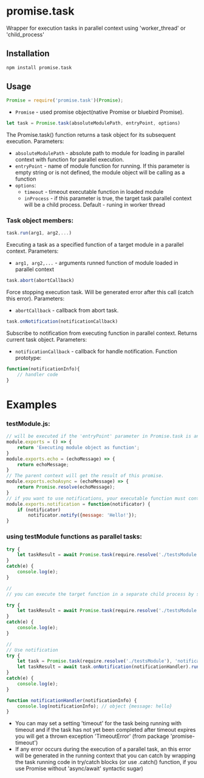 # promise.task
Wrapper for execution tasks in parallel context using 'worker_thread' or 'child_process'

## Installation

```bash
npm install promise.task
```

## Usage
```javascript
Promise = require('promise.task')(Promise);
```
* `Promise` - used promise object(native Promise or bluebird Promise).

```javascript 
let task = Promise.task(absoluteModulePath, entryPoint, options) 
```
The Promise.task() function returns a task object for its subsequent execution. Parameters:
* `absoluteModulePath` - absolute path to module for loading in parallel context with function for parallel execution.
* `entryPoint` - name of module function for running. If this parameter is empty string or is not defined, the module object will be calling as a function
* `options`:
    * `timeout` - timeout executable function in loaded module
    * `inProcess` - if this parameter is true, the target task parallel context will be a child process. Default - runing in worker thread
    
### Task object members:
```javascript
task.run(arg1, arg2,...)
```
Executing a task as a specified function of a target module in a parallel context. Parameters:
* `arg1, arg2,...` - arguments runned function of module loaded in parallel context

```javascript
task.abort(abortCallback)
```
Force stopping execution task. Will be generated error after this call (catch this error). Parameters:
* `abortCallback` - callback from abort task.

```javascript
task.onNotification(notificationCallback)
```
Subscribe to notification from executing function in parallel context. Returns current task object. Parameters:
* `notificationCallback` - callback for handle notification. Function prototype:
```javascript
function(notificationInfo){
    // handler code
}
```


# Examples

### testModule.js:
```javascript
// will be executed if the 'entryPoint' parameter in Promise.task is an empty string or is not defined
module.exports = () => { 
    return 'Executing module object as function';
}
module.exports.echo = (echoMessage) => {
    return echoMessage;
}
// The parent context will get the result of this promise.
module.exports.echoAsync = (echoMessage) => {
    return Promise.resolve(echoMessage);
}
// if you want to use notifications, your executable function must contain the first argument as notificator object with the "notify" method called to trigger the notification.
module.exports.notification = function(notificator) {
    if (notificator)
        notificator.notify({message: 'Hello!'});
}
```
### using testModule functions as parallel tasks:
```javascript
try {
    let taskResult = await Promise.task(require.resolve('./testsModule'), 'echo').run('[TEST MESSAGE]');
}
catch(e) {
    console.log(e);
}

// 
// you can execute the target function in a separate child process by setting the option 'inProcess' as true:

try {
    let taskResult = await Promise.task(require.resolve('./testsModule'), 'echoAsync', {inProcess: true}).run('[TEST MESSAGE]');
}
catch(e) {
    console.log(e);
}

// 
// Use notification
try {
    let task = Promise.task(require.resolve('./testsModule'), 'notification');
    let taskResult = await task.onNotification(notificationHandler).run('[TEST MESSAGE]');
}
catch(e) {
    console.log(e);
}

function notificationHandler(notificationInfo) {
    console.log(notificationInfo); // object {message: hello}
}
```
* You can may set a setting 'timeout' for the task being running with timeout and if the task has not yet been completed after timeout expires you will get a thrown exception 'TimeoutError' (from package 'promise-timeout')
* If any error occurs during the execution of a parallel task, an this error will be generated in the running context that you can catch  by wrapping the task running code in try/catch blocks (or use .catch() function, if you use Promise without 'async/await' syntactic sugar)
